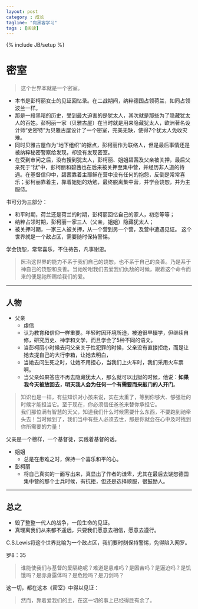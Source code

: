 ```yaml
---
layout: post
category : 成长
tagline: "向黑客学习"
tags : [阅读]
---
```

{% include JB/setup %}

# 密室 #

> 这个世界本就是一个密室。

- 本书是彭柯丽女士的见证回忆录。在二战期间，纳粹德国占领荷兰，如同占领波兰一样。
- 那是一段黑暗的历史，受到最大迫害的是犹太人，其次就是那些为了隐藏犹太人的百姓。彭柯丽一家（贝雅古屋）在当时就是用来隐藏犹太人，欧洲著名设计师“史密特”为贝雅古屋设计了一个密室，完美无缺，使得7个犹太人免收灾难。
- 同时贝雅古屋作为“地下组织”的据点，彭柯丽作为联络人，但是最后事情还是被纳粹秘密警察给发现，却没有发现密室。
- 在受到审问之后，没有搜到犹太人，彭柯丽、姐姐碧茜及父亲被关押，最后父亲死于“狱”中，彭柯丽和碧茜也在后来被关押至集中营，并经历非人道的待遇。在基督信仰中，碧茜靠着主耶稣在营中没有任何的抱怨，反倒是常常喜乐；彭柯丽靠着主，靠着姐姐的劝勉，最终脱离集中营，并学会饶恕，并为主服侍。



书可分为三部分：

- 和平时期，荷兰还是荷兰的时期，彭柯丽回忆自己的家人，初恋等等；
- 纳粹占领时期，彭柯丽一家三人（父亲，姐姐）隐藏犹太人；
- 被关押时期，一家三人被关押，从一个营到另一个营，及营中遭遇见证。
这个世界就是一个敌占区，需要随时保持警惕。

学会饶恕，常常喜乐，不住祷告，凡事谢恩。

> 医治这世界的能力不系于我们自己的饶恕，也不系于自己的良善。乃是系于神自己的饶恕和良善。当祂吩咐我们去爱我们仇敌的时候，跟着这个命令而来的便是祂所赐给我们的爱。

----------

## 人物 ##

- 父亲
	- 虔信
	- 认为教育和信仰一样重要。年轻时因环境所迫，被迫很早辍学，但继续自修，研究历史、神学和文学，而且学会了5种不同的语文。
	- 当彭柯丽小时候去问父亲关于性犯罪的时候，父亲没有直接拒绝，而是让她去提自己的大行李箱，让她去明白，
	- 当她去问生死之时，让她不用担心，当我们上火车时，我们采用火车票啊。
	- 当父亲如果答应不再去隐藏犹太人，那么就可以出狱的时候，他说：**如果我今天被放回去，明天我人会为任何一个有需要而来敲门的人开门**。
> 知识也是一样，有些知识对小孩来说，实在太重了，等到你够大、够强壮的时候才能担当它。至于现在，你必须信任爸爸来替你承担它。  
> 我们那位满有智慧的天父，知道我们什么时候需要什么东西，不要跑到祂牵头去！当时候到了，我们当中有些人必须去世，那是你就会在心中及时找到你所需要的力量！

父亲是一个榜样，一个基督徒，实践着基督的话。

- 姐姐
	- 总是在患难之时，保持一个喜乐和平的心。
- 彭柯丽
	- 将自己真实的一面写出来，真显出了作者的谦卑，尤其在最后去饶恕德国集中营的那个士兵时候，有抗拒，但还是选择顺服，很鼓励人。

----------

## 总之 ##

- 毁了整整一代人的战争，一段生命的见证。
- 真理离我们从来都不遥远，只要我们愿意去相信，愿意去遵行。

C.S.Lewis将这个世界比喻为一个敌占区，我们要时刻保持警惕，免得陷入网罗。

罗8：35
> 谁能使我们与基督的爱隔绝呢？难道是患难吗？是困苦吗？是逼迫吗？是饥饿吗？是赤身露体吗？是危险吗？是刀剑吗？

这一切，都在这本《密室》中得以见证：

> 然而，靠着爱我们的主，在这一切的事上已经得胜有余了。
